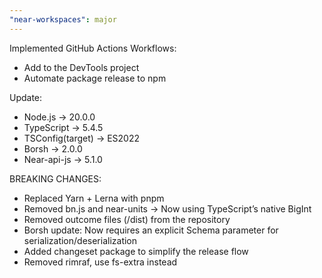 ```yaml
---
"near-workspaces": major
---
```


Implemented GitHub Actions Workflows:
- Add to the DevTools project
- Automate package release to npm

Update:
- Node.js -> 20.0.0
- TypeScript -> 5.4.5
- TSConfig(target) -> ES2022
- Borsh -> 2.0.0
- Near-api-js -> 5.1.0

BREAKING CHANGES:
- Replaced Yarn + Lerna with pnpm
- Removed bn.js and near-units → Now using TypeScript’s native BigInt
- Removed outcome files (/dist) from the repository
- Borsh update: Now requires an explicit Schema parameter for serialization/deserialization
- Added changeset package to simplify the release flow
- Removed rimraf, use fs-extra instead

